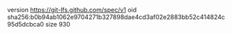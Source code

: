 version https://git-lfs.github.com/spec/v1
oid sha256:b0b94ab1062e9704271b327898dae4cd3af02e2883bb52c414824c95d5dcbca0
size 930
